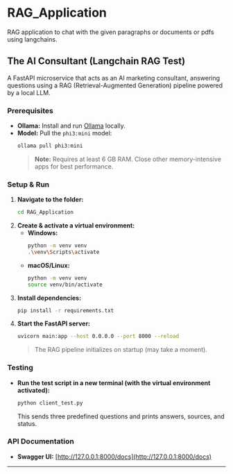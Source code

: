 # RAG_Application
RAG application to chat with the given paragraphs or documents or pdfs using langchains.

##  The AI Consultant (Langchain RAG Test)

A FastAPI microservice that acts as an AI marketing consultant, answering questions using a RAG (Retrieval-Augmented Generation) pipeline powered by a local LLM.

### Prerequisites

- **Ollama:** Install and run [Ollama](https://ollama.com/) locally.
- **Model:** Pull the `phi3:mini` model:
  ```bash
  ollama pull phi3:mini
  ```
  > **Note:** Requires at least 6 GB RAM. Close other memory-intensive apps for best performance.

### Setup & Run

1. **Navigate to the folder:**
   ```bash
   cd RAG_Application
   ```
2. **Create & activate a virtual environment:**
   - **Windows:**
     ```bash
     python -m venv venv
     .\venv\Scripts\activate
     ```
   - **macOS/Linux:**
     ```bash
     python -m venv venv
     source venv/bin/activate
     ```
3. **Install dependencies:**
   ```bash
   pip install -r requirements.txt
   ```
4. **Start the FastAPI server:**
   ```bash
   uvicorn main:app --host 0.0.0.0 --port 8000 --reload
   ```
   > The RAG pipeline initializes on startup (may take a moment).

### Testing

- **Run the test script in a new terminal (with the virtual environment activated):**
  ```bash
  python client_test.py
  ```
  This sends three predefined questions and prints answers, sources, and status.

### API Documentation

- **Swagger UI:** [http://127.0.0.1:8000/docs](http://127.0.0.1:8000/docs)

---
